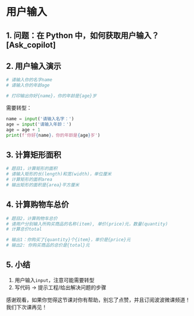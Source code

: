 # 用户输入

## 1. 问题：在 Python 中，如何获取用户输入？[Ask_copilot]

## 2. 用户输入演示

```py
# 请输入你的名字name
# 请输入你的年龄age

# 打印输出你好{name}，你的年龄是{age}岁
```

需要转型：

```py
name = input('请输入名字：')
age = input('请输入年龄：')
age = age + 1
print(f'你好{name}，你的年龄是{age}岁')
```

## 3. 计算矩形面积

```py
# 题目1，计算矩形的面积
# 请输入矩形的长(length)和宽(width)，单位厘米
# 计算矩形的面积area
# 输出矩形的面积是{area}平方厘米
```

## 4. 计算购物车总价

```py
# 题目2，计算购物车总价
# 请用户分别输入所购买商品的名称(item), 单价(price)元，数量(quantity)
# 计算总价total

# 输出1：你购买了{quantity}个{item}，单价是{price}元
# 输出2: 你购买商品的总价是{total}元
```

## 5. 小结

1. 用户输入`input`，注意可能需要转型
2. 写代码 -> 提示工程/给出解决问题的步骤

感谢观看，如果你觉得这节课对你有帮助，别忘了点赞，并且订阅波波微课频道！我们下次课再见！
